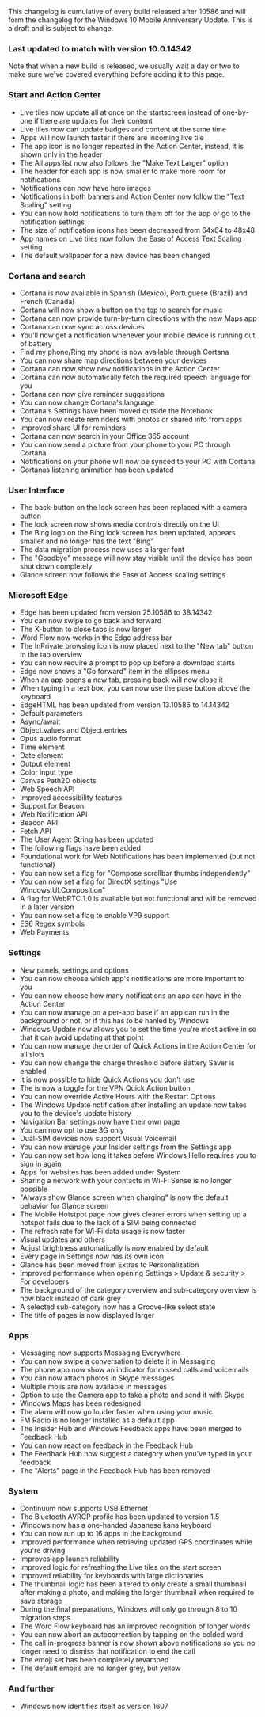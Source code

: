 This changelog is cumulative of every build released after 10586 and will form the changelog for the Windows 10 Mobile Anniversary Update. This is a draft and is subject to change.

### Last updated to match with version 10.0.14342
Note that when a new build is released, we usually wait a day or two to make sure we've covered everything before adding it to this page.

### Start and Action Center
- Live tiles now update all at once on the startscreen instead of one-by-one if there are updates for their content
- Live tiles now can update badges and content at the same time
- Apps will now launch faster if there are incoming live tile
- The app icon is no longer repeated in the Action Center, instead, it is shown only in the header
- The All apps list now also follows the "Make Text Larger" option
- The header for each app is now smaller to make more room for notifications
- Notifications can now have hero images
- Notifications in both banners and Action Center now follow the "Text Scaling" setting
- You can now hold notifications to turn them off for the app or go to the notification settings
- The size of notification icons has been decreased from 64x64 to 48x48
- App names on Live tiles now follow the Ease of Access Text Scaling setting
- The default wallpaper for a new device has been changed

### Cortana and search
- Cortana is now available in Spanish (Mexico), Portuguese (Brazil) and French (Canada)
- Cortana will now show a button on the top to search for music
- Cortana can now provide turn-by-turn directions with the new Maps app
- Cortana can now sync across devices
 - You'll now get a notification whenever your mobile device is running out of battery
 - Find my phone/Ring my phone is now available through Cortana
 - You can now share map directions between your devices
- Cortana can now show new notifications in the Action Center
- Cortana can now automatically fetch the required speech language for you
- Cortana can now give reminder suggestions
- You can now change Cortana's language
- Cortana's Settings have been moved outside the Notebook
- You can now create reminders with photos or shared info from apps
- Improved share UI for reminders
- Cortana can now search in your Office 365 account
- You can now send a picture from your phone to your PC through Cortana
- Notifications on your phone will now be synced to your PC with Cortana
- Cortanas listening animation has been updated

### User Interface
- The back-button on the lock screen has been replaced with a camera button
- The lock screen now shows media controls directly on the UI
- The Bing logo on the Bing lock screen has been updated, appears smaller and no longer has the text "Bing"
- The data migration process now uses a larger font
- The "Goodbye" message will now stay visible until the device has been shut down completely
- Glance screen now follows the Ease of Access scaling settings

### Microsoft Edge
- Edge has been updated from version 25.10586 to 38.14342
 - You can now swipe to go back and forward
 - The X-button to close tabs is now larger
 - Word Flow now works in the Edge address bar
 - The InPrivate browsing icon is now placed next to the "New tab" button in the tab overview
 - You can now require a prompt to pop up before a download starts
 - Edge now shows a "Go forward" item in the ellipses menu
 - When an app opens a new tab, pressing back will now close it
 - When typing in a text box, you can now use the pase button above the keyboard
- EdgeHTML has been updated from version 13.10586 to 14.14342
 - Default parameters
 - Async/await
 - Object.values and Object.entries
 - Opus audio format
 - Time element
 - Date element
 - Output element
 - Color input type
 - Canvas Path2D objects
 - Web Speech API
 - Improved accessibility features
 - Support for Beacon
 - Web Notification API
 - Beacon API
 - Fetch API
 - The User Agent String has been updated
- The following flags have been added
 - Foundational work for Web Notifications has been implemented (but not functional)
 - You can now set a flag for "Compose scrollbar thumbs independently"
 - You can now set a flag for DirectX settings "Use Windows.UI.Composition"
 - A flag for WebRTC 1.0 is available but not functional and will be removed in a later version
 - You can now set a flag to enable VP9 support
 - ES6 Regex symbols
 - Web Payments

### Settings
- New panels, settings and options
 - You can now choose which app's notifications are more important to you
 - You can now choose how many notifications an app can have in the Action Center
 - You can now manage on a per-app base if an app can run in the background or not, or if this has to be hanled by Windows
 - Windows Update now allows you to set the time you're most active in so that it can avoid updating at that point
 - You can now manage the order of Quick Actions in the Action Center for all slots
 - You can now change the charge threshold before Battery Saver is enabled
 - It is now possible to hide Quick Actions you don't use
 - The is now a toggle for the VPN Quick Action button
 - You can now override Active Hours with the Restart Options
 - The Windows Update notification after installing an update now takes you to the device's update history
 - Navigation Bar settings now have their own page
 - You can now opt to use 3G only
 - Dual-SIM devices now support Visual Voicemail
 - You can now manage your Insider settings from the Settings app
 - You can now set how long it takes before Windows Hello requires you to sign in again
 - Apps for websites has been added under System
 - Sharing a network with your contacts in Wi-Fi Sense is no longer possible
 - "Always show Glance screen when charging" is now the default behavior for Glance screen
 - The Mobile Hotstpot page now gives clearer errors when setting up a hotspot fails due to the lack of a SIM being connected
 - The refresh rate for Wi-Fi data usage is now faster
- Visual updates and others
 - Adjust brightness automatically is now enabled by default
 - Every page in Settings now has its own icon
 - Glance has been moved from Extras to Personalization
 - Improved performance when opening Settings > Update & security > For developers
 - The background of the category overview and sub-category overview is now black instead of dark grey
 - A selected sub-category now has a Groove-like select state
 - The title of pages is now displayed larger

### Apps
- Messaging now supports Messaging Everywhere
- You can now swipe a conversation to delete it in Messaging
- The phone app now show an indicator for missed calls and voicemails
- You can now attach photos in Skype messages
- Multiple mojis are now available in messages
- Option to use the Camera app to take a photo and send it with Skype
- Windows Maps has been redesigned
- The alarm will now go louder faster when using your music
- FM Radio is no longer installed as a default app
- The Insider Hub and Windows Feedback apps have been merged to Feedback Hub
 - You can now react on feedback in the Feedback Hub
 - The Feedback Hub now suggest a category when you've typed in your feedback
 - The "Alerts" page in the Feedback Hub has been removed

### System
- Continuum now supports USB Ethernet
- The Bluetooth AVRCP profile has been updated to version 1.5
- Windows now has a one-handed Japanese kana keyboard
- You can now run up to 16 apps in the background
- Improved performance when retrieving updated GPS coordinates while you're driving
- Improves app launch reliability
- Improved logic for refreshing the Live tiles on the start screen
- Improved reliability for keyboards with large dictionaries
- The thumbnail logic has been altered to only create a small thumbnail after making a photo, and making the larger thumbnail when required to save storage
- During the final preparations, Windows will only go through 8 to 10 migration steps
- The Word Flow keyboard has an improved recognition of longer words
- You can now abort an autocorrection by tapping on the bolded word
- The call in-progress banner is now shown above notifications so you no longer need to dismiss that notification to end the call
- The emoji set has been completely revamped
- The default emoji’s are no longer grey, but yellow

### And further
- Windows now identifies itself as version 1607